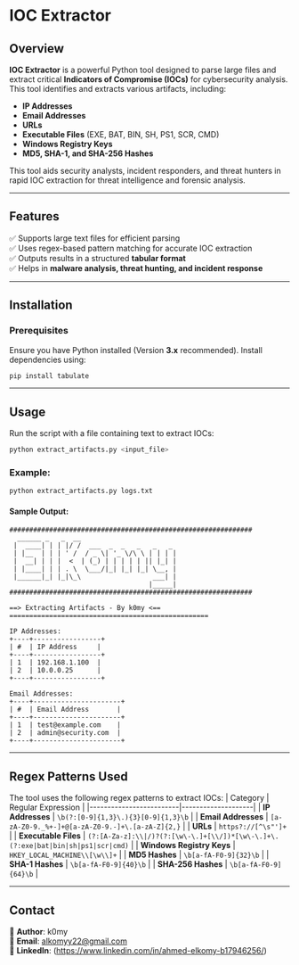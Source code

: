 # IOC Extractor

## Overview
**IOC Extractor** is a powerful Python tool designed to parse large files and extract critical **Indicators of Compromise (IOCs)** for cybersecurity analysis. This tool identifies and extracts various artifacts, including:

- **IP Addresses**
- **Email Addresses**
- **URLs**
- **Executable Files** (EXE, BAT, BIN, SH, PS1, SCR, CMD)
- **Windows Registry Keys**
- **MD5, SHA-1, and SHA-256 Hashes**

This tool aids security analysts, incident responders, and threat hunters in rapid IOC extraction for threat intelligence and forensic analysis.

---

## Features
✅ Supports large text files for efficient parsing  
✅ Uses regex-based pattern matching for accurate IOC extraction  
✅ Outputs results in a structured **tabular format**  
✅ Helps in **malware analysis, threat hunting, and incident response**  

---

## Installation
### Prerequisites
Ensure you have Python installed (Version **3.x** recommended). Install dependencies using:
```bash
pip install tabulate
```

---

## Usage
Run the script with a file containing text to extract IOCs:
```bash
python extract_artifacts.py <input_file>
```
### Example:
```bash
python extract_artifacts.py logs.txt
```

#### Sample Output:
```
#############################################################
  ______ _   _  __
 |  ____| | | |/ /  ___  _  _   _   _   _           
 | |__  | | | ' /  / _ \| '_ \/\ \ | | | |
 |  __| | | |  <  | (_) | | | | | || |_| |  
 | |____| | | . \  \___/|_| |_| |_| \__, |  
 |______|_| |_|\_\                  ___| |
                                   |_____|
#############################################################

==> Extracting Artifacts - By k0my <==
==================================================

IP Addresses:
+----+-----------------+
| #  | IP Address     |
+----+-----------------+
| 1  | 192.168.1.100  |
| 2  | 10.0.0.25      |
+----+-----------------+

Email Addresses:
+----+----------------------+
| #  | Email Address       |
+----+----------------------+
| 1  | test@example.com    |
| 2  | admin@security.com  |
+----+----------------------+
```

---

## Regex Patterns Used
The tool uses the following regex patterns to extract IOCs:
| Category                | Regular Expression |
|-------------------------|--------------------|
| **IP Addresses**        | `\b(?:[0-9]{1,3}\.){3}[0-9]{1,3}\b` |
| **Email Addresses**     | `[a-zA-Z0-9._%+-]+@[a-zA-Z0-9.-]+\.[a-zA-Z]{2,}` |
| **URLs**               | `https?://[^\s"']+` |
| **Executable Files**    | `(?:[A-Za-z]:\\|/)?(?:[\w\-\.]+[\\/])*[\w\-\.]+\.(?:exe|bat|bin|sh|ps1|scr|cmd)` |
| **Windows Registry Keys** | `HKEY_LOCAL_MACHINE\\[\w\\]+` |
| **MD5 Hashes**         | `\b[a-fA-F0-9]{32}\b` |
| **SHA-1 Hashes**       | `\b[a-fA-F0-9]{40}\b` |
| **SHA-256 Hashes**     | `\b[a-fA-F0-9]{64}\b` |

---




## Contact
👤 **Author**: k0my  
📧 **Email**: alkomyy22@gmail.com  
🔗 **LinkedIn**: (https://www.linkedin.com/in/ahmed-elkomy-b17946256/)

